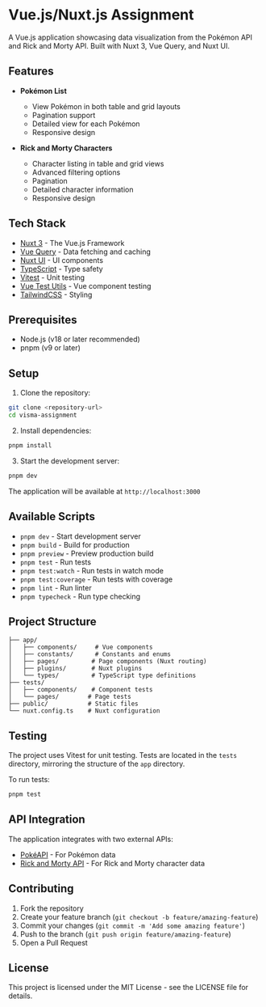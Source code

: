# Vue.js/Nuxt.js Assignment

A Vue.js application showcasing data visualization from the Pokémon API and Rick and Morty API. Built with Nuxt 3, Vue Query, and Nuxt UI.

## Features

- **Pokémon List**

  - View Pokémon in both table and grid layouts
  - Pagination support
  - Detailed view for each Pokémon
  - Responsive design

- **Rick and Morty Characters**
  - Character listing in table and grid views
  - Advanced filtering options
  - Pagination
  - Detailed character information
  - Responsive design

## Tech Stack

- [Nuxt 3](https://nuxt.com/) - The Vue.js Framework
- [Vue Query](https://tanstack.com/query/latest) - Data fetching and caching
- [Nuxt UI](https://ui.nuxt.com/) - UI components
- [TypeScript](https://www.typescriptlang.org/) - Type safety
- [Vitest](https://vitest.dev/) - Unit testing
- [Vue Test Utils](https://test-utils.vuejs.org/) - Vue component testing
- [TailwindCSS](https://tailwindcss.com/) - Styling

## Prerequisites

- Node.js (v18 or later recommended)
- pnpm (v9 or later)

## Setup

1. Clone the repository:

```bash
git clone <repository-url>
cd visma-assignment
```

2. Install dependencies:

```bash
pnpm install
```

3. Start the development server:

```bash
pnpm dev
```

The application will be available at `http://localhost:3000`

## Available Scripts

- `pnpm dev` - Start development server
- `pnpm build` - Build for production
- `pnpm preview` - Preview production build
- `pnpm test` - Run tests
- `pnpm test:watch` - Run tests in watch mode
- `pnpm test:coverage` - Run tests with coverage
- `pnpm lint` - Run linter
- `pnpm typecheck` - Run type checking

## Project Structure

```
├── app/
│   ├── components/     # Vue components
│   ├── constants/      # Constants and enums
│   ├── pages/         # Page components (Nuxt routing)
│   ├── plugins/       # Nuxt plugins
│   └── types/         # TypeScript type definitions
├── tests/
│   ├── components/    # Component tests
│   └── pages/        # Page tests
├── public/           # Static files
└── nuxt.config.ts    # Nuxt configuration
```

## Testing

The project uses Vitest for unit testing. Tests are located in the `tests` directory, mirroring the structure of the `app` directory.

To run tests:

```bash
pnpm test
```

## API Integration

The application integrates with two external APIs:

- [PokéAPI](https://pokeapi.co/) - For Pokémon data
- [Rick and Morty API](https://rickandmortyapi.com/) - For Rick and Morty character data

## Contributing

1. Fork the repository
2. Create your feature branch (`git checkout -b feature/amazing-feature`)
3. Commit your changes (`git commit -m 'Add some amazing feature'`)
4. Push to the branch (`git push origin feature/amazing-feature`)
5. Open a Pull Request

## License

This project is licensed under the MIT License - see the LICENSE file for details.
